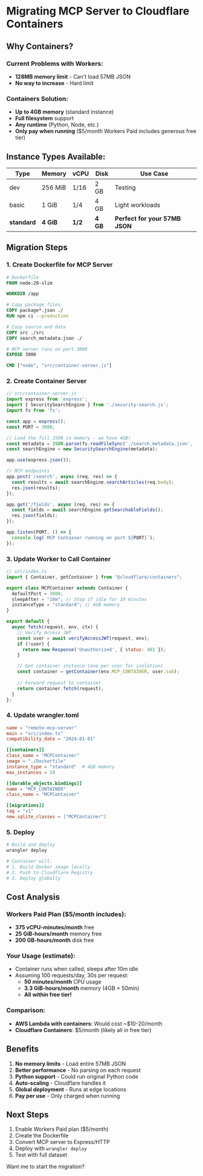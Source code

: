 # Migrating MCP Server to Cloudflare Containers

## Why Containers?

### Current Problems with Workers:
- **128MB memory limit** - Can't load 57MB JSON
- **No way to increase** - Hard limit

### Containers Solution:
- **Up to 4GB memory** (standard instance)
- **Full filesystem** support
- **Any runtime** (Python, Node, etc.)
- **Only pay when running** ($5/month Workers Paid includes generous free tier)

## Instance Types Available:

| Type | Memory | vCPU | Disk | Use Case |
|------|--------|------|------|----------|
| dev | 256 MiB | 1/16 | 2 GB | Testing |
| basic | 1 GiB | 1/4 | 4 GB | Light workloads |
| **standard** | **4 GiB** | **1/2** | **4 GB** | **Perfect for your 57MB JSON** |

## Migration Steps

### 1. Create Dockerfile for MCP Server

```dockerfile
# Dockerfile
FROM node:20-slim

WORKDIR /app

# Copy package files
COPY package*.json ./
RUN npm ci --production

# Copy source and data
COPY src ./src
COPY search_metadata.json ./

# MCP server runs on port 3000
EXPOSE 3000

CMD ["node", "src/container-server.js"]
```

### 2. Create Container Server

```javascript
// src/container-server.js
import express from 'express';
import { SecuritySearchEngine } from './security-search.js';
import fs from 'fs';

const app = express();
const PORT = 3000;

// Load the full JSON in memory - we have 4GB!
const metadata = JSON.parse(fs.readFileSync('./search_metadata.json', 'utf8'));
const searchEngine = new SecuritySearchEngine(metadata);

app.use(express.json());

// MCP endpoints
app.post('/search', async (req, res) => {
  const results = await searchEngine.searchArticles(req.body);
  res.json(results);
});

app.get('/fields', async (req, res) => {
  const fields = await searchEngine.getSearchableFields();
  res.json(fields);
});

app.listen(PORT, () => {
  console.log(`MCP Container running on port ${PORT}`);
});
```

### 3. Update Worker to Call Container

```javascript
// src/index.ts
import { Container, getContainer } from "@cloudflare/containers";

export class MCPContainer extends Container {
  defaultPort = 3000;
  sleepAfter = "10m"; // Stop if idle for 10 minutes
  instanceType = "standard"; // 4GB memory
}

export default {
  async fetch(request, env, ctx) {
    // Verify Access JWT
    const user = await verifyAccessJWT(request, env);
    if (!user) {
      return new Response('Unauthorized', { status: 401 });
    }

    // Get container instance (one per user for isolation)
    const container = getContainer(env.MCP_CONTAINER, user.sub);
    
    // Forward request to container
    return container.fetch(request);
  }
};
```

### 4. Update wrangler.toml

```toml
name = "remote-mcp-server"
main = "src/index.ts"
compatibility_date = "2024-01-01"

[[containers]]
class_name = "MCPContainer"
image = "./Dockerfile"
instance_type = "standard"  # 4GB memory
max_instances = 10

[[durable_objects.bindings]]
name = "MCP_CONTAINER"
class_name = "MCPContainer"

[[migrations]]
tag = "v1"
new_sqlite_classes = ["MCPContainer"]
```

### 5. Deploy

```bash
# Build and deploy
wrangler deploy

# Container will:
# 1. Build Docker image locally
# 2. Push to Cloudflare Registry
# 3. Deploy globally
```

## Cost Analysis

### Workers Paid Plan ($5/month includes):
- **375 vCPU-minutes/month** free
- **25 GiB-hours/month** memory free
- **200 GB-hours/month** disk free

### Your Usage (estimate):
- Container runs when called, sleeps after 10m idle
- Assuming 100 requests/day, 30s per request:
  - **50 minutes/month** CPU usage
  - **3.3 GiB-hours/month** memory (4GB × 50min)
  - **All within free tier!**

### Comparison:
- **AWS Lambda with containers**: Would cost ~$10-20/month
- **Cloudflare Containers**: $5/month (likely all in free tier)

## Benefits

1. **No memory limits** - Load entire 57MB JSON
2. **Better performance** - No parsing on each request
3. **Python support** - Could run original Python code
4. **Auto-scaling** - Cloudflare handles it
5. **Global deployment** - Runs at edge locations
6. **Pay per use** - Only charged when running

## Next Steps

1. Enable Workers Paid plan ($5/month)
2. Create the Dockerfile
3. Convert MCP server to Express/HTTP
4. Deploy with `wrangler deploy`
5. Test with full dataset

Want me to start the migration?